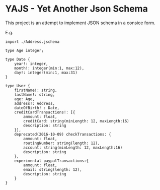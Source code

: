 # YAJS - Yet Another Json Schema
This project is an attempt to implement JSON schema in a consice form.

E.g.
```text
import ./Address.jschema

type Age integer;

type Date {
	year!: integer,
	month!: integer(min:1, max:12),
	day!: integer(min:1, max:31)
}

type User {
	firstName!: string,
	lastName!: string,
	age: Age,
	address!: Address,
	dateOfBirth! : Date,
	creditCardTransactions!: [{
		ammount: float,
		creditCard: string(minLength: 12, maxLength:16)
		description: string
	}],
	deprecated(2016-10-09) checkTransactions: {
		ammount: float,
		routingNumber: string(length: 12),
		account: string(minLength: 12, maxLength:16)
		description: string
	},
	experimental paypalTransactions:{
		ammount: float,
		email: string(length: 12),
		description: string
	}
}
```
